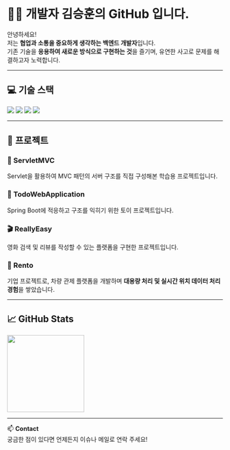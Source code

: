 # 👨‍💻 개발자 김승훈의 GitHub 입니다.

안녕하세요!  
저는 **협업과 소통을 중요하게 생각하는 백엔드 개발자**입니다.  
기존 기술을 **응용하여 새로운 방식으로 구현하는 것**을 즐기며, 유연한 사고로 문제를 해결하고자 노력합니다.

---

## 💻 기술 스택

<p>
  <img src="https://img.shields.io/badge/Java-007396?style=flat-square&logo=java&logoColor=white"/>
  <img src="https://img.shields.io/badge/Spring-6DB33F?style=flat-square&logo=spring&logoColor=white"/>
  <img src="https://img.shields.io/badge/MySQL-4479A1?style=flat-square&logo=mysql&logoColor=white"/>
  <img src="https://img.shields.io/badge/Oracle-F80000?style=flat-square&logo=oracle&logoColor=white"/>
</p>

---

## 📂 프로젝트

### 🧩 ServletMVC
Servlet을 활용하여 MVC 패턴의 서버 구조를 직접 구성해본 학습용 프로젝트입니다.

### 📝 TodoWebApplication
Spring Boot에 적응하고 구조를 익히기 위한 토이 프로젝트입니다.

### 🎬 ReallyEasy
영화 검색 및 리뷰를 작성할 수 있는 플랫폼을 구현한 프로젝트입니다.

### 🚗 Rento
기업 프로젝트로, 차량 관제 플랫폼을 개발하며 **대용량 처리 및 실시간 위치 데이터 처리 경험**을 쌓았습니다.

---

## 📈 GitHub Stats

<img src="https://github-readme-stats.vercel.app/api?username=SeungHun333&show_icons=true&theme=tokyonight" height="180px"/>

---

📫 **Contact**  
궁금한 점이 있다면 언제든지 이슈나 메일로 연락 주세요!

